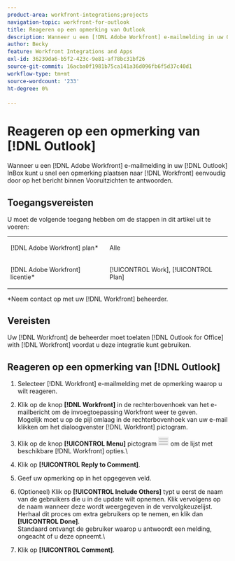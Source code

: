 ```yaml
---
product-area: workfront-integrations;projects
navigation-topic: workfront-for-outlook
title: Reageren op een opmerking van Outlook
description: Wanneer u een [!DNL Adobe Workfront] e-mailmelding in uw Outlook-Postvak IN kunt u snel een opmerking plaatsen naar [!DNL Workfront] eenvoudig door op het bericht binnen Vooruitzichten te antwoorden.
author: Becky
feature: Workfront Integrations and Apps
exl-id: 36239da6-b5f2-423c-9e81-af78bc31bf26
source-git-commit: 16acba0f1981b75ca141a36d096fb6f5d37c40d1
workflow-type: tm+mt
source-wordcount: '233'
ht-degree: 0%

---
```


# Reageren op een opmerking van [!DNL Outlook]

Wanneer u een [!DNL Adobe Workfront] e-mailmelding in uw [!DNL Outlook] InBox kunt u snel een opmerking plaatsen naar [!DNL Workfront] eenvoudig door op het bericht binnen Vooruitzichten te antwoorden.

## Toegangsvereisten

U moet de volgende toegang hebben om de stappen in dit artikel uit te voeren:

<table style="table-layout:auto"> 
 <col> 
 <col> 
 <tbody> 
  <tr> 
   <td role="rowheader">[!DNL Adobe Workfront] plan*</td> 
   <td> <p>Alle</p> </td> 
  </tr> 
  <tr> 
   <td role="rowheader">[!DNL Adobe Workfront] licentie*</td> 
   <td> <p>[!UICONTROL Work], [!UICONTROL Plan]</p> </td> 
  </tr> 
 </tbody> 
</table>

&#42;Neem contact op met uw [!DNL Workfront] beheerder.

## Vereisten

Uw [!DNL Workfront] de beheerder moet toelaten [!DNL Outlook for Office] with [!DNL Workfront] voordat u deze integratie kunt gebruiken.

## Reageren op een opmerking van [!DNL Outlook]

1. Selecteer [!DNL Workfront] e-mailmelding met de opmerking waarop u wilt reageren.
1. Klik op de knop **[!DNL Workfront]** in de rechterbovenhoek van het e-mailbericht om de invoegtoepassing Workfront weer te geven.\
   Mogelijk moet u op de pijl omlaag in de rechterbovenhoek van uw e-mail klikken om het dialoogvenster [!DNL Workfront] pictogram.

1. Klik op de knop **[!UICONTROL Menu]** pictogram ![o365_addin_menu_icon.png](assets/o365-addin-menu2-icon.png) om de lijst met beschikbare [!DNL Workfront] opties.\


1. Klik op **[!UICONTROL Reply to Comment]**.
1. Geef uw opmerking op in het opgegeven veld.
1. (Optioneel) Klik op **[!UICONTROL Include Others]** typt u eerst de naam van de gebruikers die u in de update wilt opnemen. Klik vervolgens op de naam wanneer deze wordt weergegeven in de vervolgkeuzelijst.\
   Herhaal dit proces om extra gebruikers op te nemen, en klik dan **[!UICONTROL Done]**.\
   Standaard ontvangt de gebruiker waarop u antwoordt een melding, ongeacht of u deze opneemt.\

1. Klik op **[!UICONTROL Comment]**.
